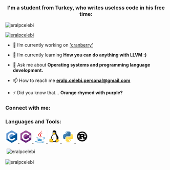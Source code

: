 <h3 align="center">I'm a student from Turkey, who writes useless code in his free time:</h3>

<p align="left"> <img src="https://komarev.com/ghpvc/?username=eralpcelebi&label=Profile%20views&color=0e75b6&style=flat" alt="eralpcelebi" /> </p>

<p align="left"> <a href="https://github.com/ryo-ma/github-profile-trophy"><img src="https://github-profile-trophy.vercel.app/?username=eralpcelebi" alt="eralpcelebi" /></a> </p>

- 🔭 I’m currently working on ['cranberry'](https://github.com/EralpCelebi/cranberry)

- 🌱 I’m currently learning **How you can do anything with LLVM :)**

- 💬 Ask me about **Operating systems and programming language development.**

- 📫 How to reach me **eralp.celebi.personal@gmail.com**

- ⚡ Did you know that... **Orange rhymed with purple?**

<h3 align="left">Connect with me:</h3>
<p align="left">
</p>

<h3 align="left">Languages and Tools:</h3>
<p align="left"> <a href="https://www.cprogramming.com/" target="_blank" rel="noreferrer"> <img src="https://raw.githubusercontent.com/devicons/devicon/master/icons/c/c-original.svg" alt="c" width="40" height="40"/> </a> <a href="https://www.w3schools.com/cs/" target="_blank" rel="noreferrer"> <img src="https://raw.githubusercontent.com/devicons/devicon/master/icons/csharp/csharp-original.svg" alt="csharp" width="40" height="40"/> </a> <a href="https://www.java.com" target="_blank" rel="noreferrer"> <img src="https://raw.githubusercontent.com/devicons/devicon/master/icons/java/java-original.svg" alt="java" width="40" height="40"/> </a> <a href="https://www.linux.org/" target="_blank" rel="noreferrer"> <img src="https://raw.githubusercontent.com/devicons/devicon/master/icons/linux/linux-original.svg" alt="linux" width="40" height="40"/> </a> <a href="https://www.python.org" target="_blank" rel="noreferrer"> <img src="https://raw.githubusercontent.com/devicons/devicon/master/icons/python/python-original.svg" alt="python" width="40" height="40"/> </a> <a href="https://www.rust-lang.org" target="_blank" rel="noreferrer"> <img src="https://raw.githubusercontent.com/devicons/devicon/master/icons/rust/rust-plain.svg" alt="rust" width="40" height="40"/> </a> </p>

<p>&nbsp;<img align="center" src="https://github-readme-stats.vercel.app/api?username=eralpcelebi&show_icons=true&locale=en" alt="eralpcelebi" /></p>

<p><img align="center" src="https://github-readme-streak-stats.herokuapp.com/?user=eralpcelebi&" alt="eralpcelebi" /></p>
